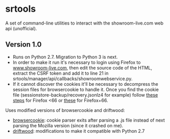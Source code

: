 # srtools
A set of command-line utilities to interact with the showroom-live.com web api (unofficial).

## Version 1.0
- Runs on Python 2.7. Migration to Python 3 is next.
- In order to make it run it's necessary to login using Firefox to www.showroom-live.com, then edit the source code of the HTML, extract the CSRF token and add it to line 21 in srtools/manager/api/callbacks/showroomwebservice.py.
- If it cannot discover the cookies it'll be necessary to decompress the session files for browsercookie to handle it. Once you find the cookie file (sessionstore-backup/recovery.jsonlz4 for example) follow [these steps](https://gist.github.com/jscher2000/07f94249b0a5f6d565fb20d88b73bb91) for Firefox <66 or [these](https://gist.github.com/jscher2000/4403507e33df0918289619edb83f8193) for Firefox+66.

Uses modified versions of browsercookie and driftwood:
- [browsercookie](https://github.com/richardpenman/browsercookie): cookie parser exits after parsing a .js file instead of next parsing the Mozilla version (since it crashed on me).
- [driftwood](https://github.com/gitter-badger/driftwood): modifications to make it compatible with Python 2.7
